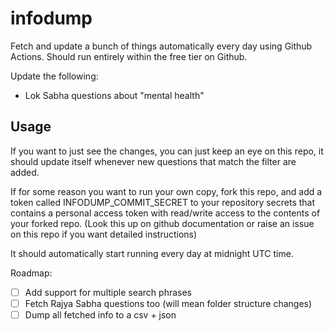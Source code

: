# infodump

Fetch and update a bunch of things automatically every day using Github Actions. Should run entirely within the free tier on Github.

Update the following:
- Lok Sabha questions about "mental health"

## Usage

If you want to just see the changes, you can just keep an eye on this repo, it should update itself whenever new questions that match the filter are added.

If for some reason you want to run your own copy, fork this repo, and add a token called INFODUMP_COMMIT_SECRET to your repository secrets that contains a personal access token with read/write access to the contents of your forked repo. (Look this up on github documentation or raise an issue on this repo if you want detailed instructions)

It should automatically start running every day at midnight UTC time.

Roadmap:
- [ ] Add support for multiple search phrases
- [ ] Fetch Rajya Sabha questions too (will mean folder structure changes)
- [ ] Dump all fetched info to a csv + json
